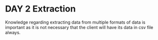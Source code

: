 # DAY 2 Extraction

Knowledge regarding extracting data from multiple formats of data is important as it is not necessary that the client will have its data in csv file always.